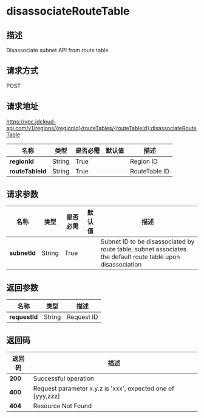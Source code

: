 # disassociateRouteTable


## 描述
Disassociate subnet API from route table

## 请求方式
POST

## 请求地址
https://vpc.jdcloud-api.com/v1/regions/{regionId}/routeTables/{routeTableId}:disassociateRouteTable

|名称|类型|是否必需|默认值|描述|
|---|---|---|---|---|
|**regionId**|String|True| |Region ID|
|**routeTableId**|String|True| |RouteTable ID|

## 请求参数
|名称|类型|是否必需|默认值|描述|
|---|---|---|---|---|
|**subnetId**|String|True| |Subnet ID to be disassociated by route table, subnet associates the default route table upon disassociation|


## 返回参数
|名称|类型|描述|
|---|---|---|
|**requestId**|String|Request ID|


## 返回码
|返回码|描述|
|---|---|
|**200**|Successful operation|
|**400**|Request parameter x.y.z is 'xxx', expected one of [yyy,zzz]|
|**404**|Resource Not Found|

